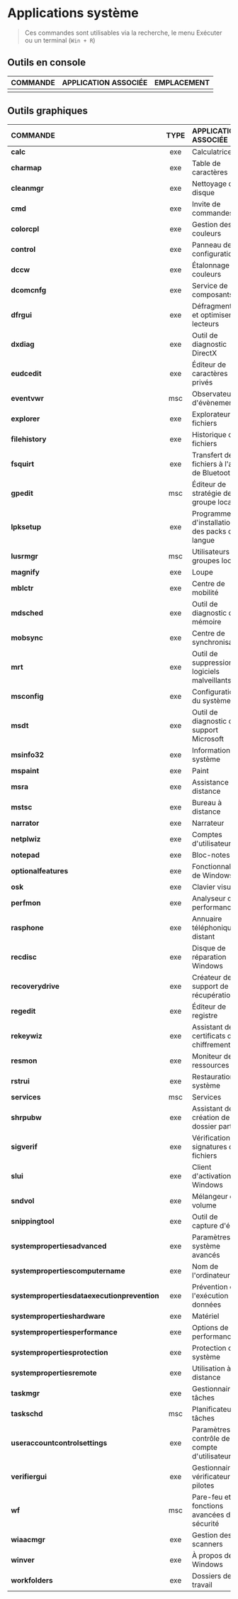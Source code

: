 # Applications système

> Ces commandes sont utilisables via la recherche, le menu Exécuter ou un terminal (`Win + R`)

## Outils en console

|COMMANDE|APPLICATION ASSOCIÉE|EMPLACEMENT|
|:--|:--|:--|
||||

## Outils graphiques

|COMMANDE|TYPE|APPLICATION ASSOCIÉE|EMPLACEMENT|
|:--|:--:|:--|:--|
|**calc**|exe|Calculatrice|`C:\Windows\System32`|
|**charmap**|exe|Table de caractères|`C:\Windows\System32`|
|**cleanmgr**|exe|Nettoyage de disque|`C:\Windows\System32`|
|**cmd**|exe|Invite de commandes|`C:\Windows\System32`|
|**colorcpl**|exe|Gestion des couleurs|`C:\Windows\System32`|
|**control**|exe|Panneau de configuration|`C:\Windows\System32`|
|**dccw**|exe|Étalonnage des couleurs|`C:\Windows\System32`|
|**dcomcnfg**|exe|Service de composants|`C:\Windows\System32`|
|**dfrgui**|exe|Défragmenter et optimiser les lecteurs|`C:\Windows\System32`|
|**dxdiag**|exe|Outil de diagnostic DirectX|`C:\Windows\System32`|
|**eudcedit**|exe|Éditeur de caractères privés|`C:\Windows\System32`|
|**eventvwr**|msc|Observateur d'évènements|`C:\Windows\System32`|
|**explorer**|exe|Explorateur de fichiers|`C:\Windows`|
|**filehistory**|exe|Historique des fichiers|`C:\Windows\System32`|
|**fsquirt**|exe|Transfert de fichiers à l'aide de Bluetooth|`C:\Windows\System32`|
|**gpedit**|msc|Éditeur de stratégie de groupe locale|`C:\Windows\System32`|
|**lpksetup**|exe|Programme d'installation des packs de langue|`C:\Windows\System32`|
|**lusrmgr**|msc|Utilisateurs et groupes locaux|`C:\Windows\System32`|
|**magnify**|exe|Loupe|`C:\Windows\System32`|
|**mblctr**|exe|Centre de mobilité|`C:\Windows\System32`|
|**mdsched**|exe|Outil de diagnostic de la mémoire|`C:\Windows\System32`|
|**mobsync**|exe|Centre de synchronisation|`C:\Windows\System32`|
|**mrt**|exe|Outil de suppression de logiciels malveillants|`C:\Windows\System32`|
|**msconfig**|exe|Configuration du système|`C:\Windows\System32`|
|**msdt**|exe|Outil de diagnostic de support Microsoft|`C:\Windows\System32`|
|**msinfo32**|exe|Informations système|`C:\Windows\System32`|
|**mspaint**|exe|Paint|`C:\Windows\System32`|
|**msra**|exe|Assistance à distance|`C:\Windows\System32`|
|**mstsc**|exe|Bureau à distance|`C:\Windows\System32`|
|**narrator**|exe|Narrateur|`C:\Windows\System32`|
|**netplwiz**|exe|Comptes d'utilisateurs|`C:\Windows\System32`|
|**notepad**|exe|Bloc-notes|`C:\Windows\System32`|
|**optionalfeatures**|exe|Fonctionnalités de Windows|`C:\Windows\System32`|
|**osk**|exe|Clavier visuel|`C:\Windows\System32`|
|**perfmon**|exe|Analyseur de performances|`C:\Windows\System32`|
|**rasphone**|exe|Annuaire téléphonique distant|`C:\Windows\System32`|
|**recdisc**|exe|Disque de réparation Windows|`C:\Windows\System32`|
|**recoverydrive**|exe|Créateur de support de récupération|`C:\Windows\System32`|
|**regedit**|exe|Éditeur de registre|`C:\Windows`|
|**rekeywiz**|exe|Assistant de certificats de chiffrement|`C:\Windows\System32`|
|**resmon**|exe|Moniteur de ressources|`C:\Windows\System32`|
|**rstrui**|exe|Restauration du système|`C:\Windows\System32`|
|**services**|msc|Services|`C:\Windows\System32`|
|**shrpubw**|exe|Assistant de création de dossier partagé|`C:\Windows\System32`|
|**sigverif**|exe|Vérification des signatures de fichiers|`C:\Windows\System32`|
|**slui**|exe|Client d'activation Windows|`C:\Windows\System32`|
|**sndvol**|exe|Mélangeur de volume|`C:\Windows\System32`|
|**snippingtool**|exe|Outil de capture d'écran|`C:\Windows\System32`|
|**systempropertiesadvanced**|exe|Paramètres système avancés|`C:\Windows\System32`|
|**systempropertiescomputername**|exe|Nom de l'ordinateur|`C:\Windows\System32`|
|**systempropertiesdataexecutionprevention**|exe|Prévention de l'exécution des données|`C:\Windows\System32`|
|**systempropertieshardware**|exe|Matériel|`C:\Windows\System32`|
|**systempropertiesperformance**|exe|Options de performances|`C:\Windows\System32`|
|**systempropertiesprotection**|exe|Protection du système|`C:\Windows\System32`|
|**systempropertiesremote**|exe|Utilisation à distance|`C:\Windows\System32`|
|**taskmgr**|exe|Gestionnaire de tâches|`C:\Windows\System32`|
|**taskschd**|msc|Planificateur de tâches|`C:\Windows\System32`|
|**useraccountcontrolsettings**|exe|Paramètres de contrôle de compte d'utilisateur|`C:\Windows\System32`|
|**verifiergui**|exe|Gestionnaire du vérificateur de pilotes|`C:\Windows\System32`|
|**wf**|msc|Pare-feu et fonctions avancées de sécurité|`C:\Windows\System32`|
|**wiaacmgr**|exe|Gestion des scanners|`C:\Windows\System32`|
|**winver**|exe|À propos de Windows|`C:\Windows\System32`|
|**workfolders**|exe|Dossiers de travail|`C:\Windows\System32`|

